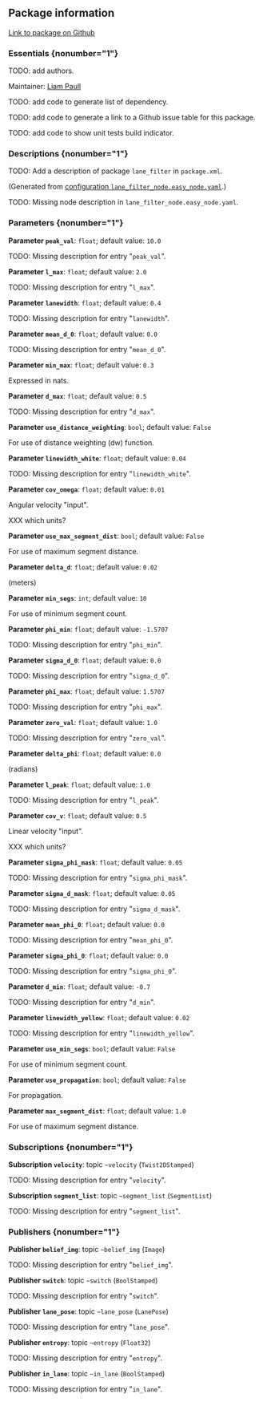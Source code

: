 <div id='lane_filter-autogenerated' markdown='1'>


<!-- do not edit this file, autogenerated -->

## Package information 

[Link to package on Github](github:org=duckietown,repo=Software,path=10-lane-control/lane_filter,branch=andrea-config)

### Essentials {nonumber="1"}

TODO: add authors.

Maintainer: [Liam Paull](mailto:paull@mit.edu)

TODO: add code to generate list of dependency.

TODO: add code to generate a link to a Github issue table for this package.

TODO: add code to show unit tests build indicator.

### Descriptions {nonumber="1"}

TODO: Add a description of package `lane_filter` in `package.xml`.



</div>

<!-- file start -->

<div id='lane_filter-lane_filter_node-autogenerated' markdown='1'>


<!-- do not edit this file, autogenerated -->

(Generated from [configuration `lane_filter_node.easy_node.yaml`](github:org=duckietown,repo=Software,path=lane_filter_node.easy_node.yaml,branch=andrea-config).)

TODO: Missing node description in `lane_filter_node.easy_node.yaml`.

### Parameters {nonumber="1"}

**Parameter `peak_val`**: `float`; default value: `10.0`

TODO: Missing description for entry "`peak_val`".

**Parameter `l_max`**: `float`; default value: `2.0`

TODO: Missing description for entry "`l_max`".

**Parameter `lanewidth`**: `float`; default value: `0.4`

TODO: Missing description for entry "`lanewidth`".

**Parameter `mean_d_0`**: `float`; default value: `0.0`

TODO: Missing description for entry "`mean_d_0`".

**Parameter `min_max`**: `float`; default value: `0.3`

Expressed in nats.

**Parameter `d_max`**: `float`; default value: `0.5`

TODO: Missing description for entry "`d_max`".

**Parameter `use_distance_weighting`**: `bool`; default value: `False`

For use of distance weighting (dw) function.

**Parameter `linewidth_white`**: `float`; default value: `0.04`

TODO: Missing description for entry "`linewidth_white`".

**Parameter `cov_omega`**: `float`; default value: `0.01`

Angular velocity "input".

XXX which units?

**Parameter `use_max_segment_dist`**: `bool`; default value: `False`

For use of maximum segment distance.

**Parameter `delta_d`**: `float`; default value: `0.02`

(meters)

**Parameter `min_segs`**: `int`; default value: `10`

For use of minimum segment count.

**Parameter `phi_min`**: `float`; default value: `-1.5707`

TODO: Missing description for entry "`phi_min`".

**Parameter `sigma_d_0`**: `float`; default value: `0.0`

TODO: Missing description for entry "`sigma_d_0`".

**Parameter `phi_max`**: `float`; default value: `1.5707`

TODO: Missing description for entry "`phi_max`".

**Parameter `zero_val`**: `float`; default value: `1.0`

TODO: Missing description for entry "`zero_val`".

**Parameter `delta_phi`**: `float`; default value: `0.0`

(radians)

**Parameter `l_peak`**: `float`; default value: `1.0`

TODO: Missing description for entry "`l_peak`".

**Parameter `cov_v`**: `float`; default value: `0.5`

Linear velocity "input".

XXX which units?

**Parameter `sigma_phi_mask`**: `float`; default value: `0.05`

TODO: Missing description for entry "`sigma_phi_mask`".

**Parameter `sigma_d_mask`**: `float`; default value: `0.05`

TODO: Missing description for entry "`sigma_d_mask`".

**Parameter `mean_phi_0`**: `float`; default value: `0.0`

TODO: Missing description for entry "`mean_phi_0`".

**Parameter `sigma_phi_0`**: `float`; default value: `0.0`

TODO: Missing description for entry "`sigma_phi_0`".

**Parameter `d_min`**: `float`; default value: `-0.7`

TODO: Missing description for entry "`d_min`".

**Parameter `linewidth_yellow`**: `float`; default value: `0.02`

TODO: Missing description for entry "`linewidth_yellow`".

**Parameter `use_min_segs`**: `bool`; default value: `False`

For use of minimum segment count.

**Parameter `use_propagation`**: `bool`; default value: `False`

For propagation.

**Parameter `max_segment_dist`**: `float`; default value: `1.0`

For use of maximum segment distance.

### Subscriptions {nonumber="1"}

**Subscription `velocity`**: topic `~velocity` (`Twist2DStamped`)

TODO: Missing description for entry "`velocity`".

**Subscription `segment_list`**: topic `~segment_list` (`SegmentList`)

TODO: Missing description for entry "`segment_list`".

### Publishers {nonumber="1"}

**Publisher `belief_img`**: topic `~belief_img` (`Image`)

TODO: Missing description for entry "`belief_img`".

**Publisher `switch`**: topic `~switch` (`BoolStamped`)

TODO: Missing description for entry "`switch`".

**Publisher `lane_pose`**: topic `~lane_pose` (`LanePose`)

TODO: Missing description for entry "`lane_pose`".

**Publisher `entropy`**: topic `~entropy` (`Float32`)

TODO: Missing description for entry "`entropy`".

**Publisher `in_lane`**: topic `~in_lane` (`BoolStamped`)

TODO: Missing description for entry "`in_lane`".



</div>